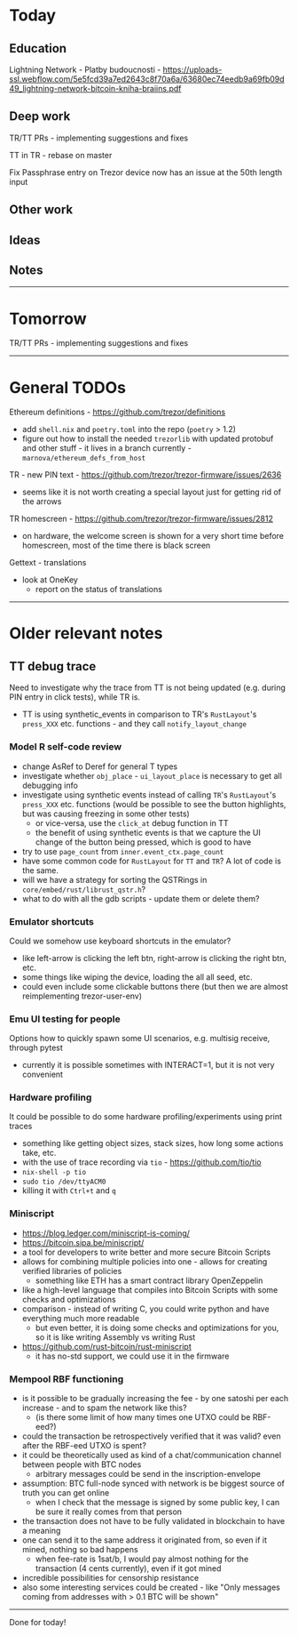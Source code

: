 # Today

## Education

Lightning Network - Platby budoucnosti - https://uploads-ssl.webflow.com/5e5fcd39a7ed2643c8f70a6a/63680ec74eedb9a69fb09d49_lightning-network-bitcoin-kniha-braiins.pdf

## Deep work

TR/TT PRs - implementing suggestions and fixes

TT in TR - rebase on master

Fix Passphrase entry on Trezor device now has an issue at the 50th length input

## Other work

## Ideas

## Notes

---

# Tomorrow

TR/TT PRs - implementing suggestions and fixes

---

# General TODOs

Ethereum definitions - https://github.com/trezor/definitions
- add `shell.nix` and `poetry.toml` into the repo (`poetry` > 1.2)
- figure out how to install the needed `trezorlib` with updated protobuf and other stuff - it lives in a branch currently - `marnova/ethereum_defs_from_host`

TR - new PIN text - https://github.com/trezor/trezor-firmware/issues/2636
- seems like it is not worth creating a special layout just for getting rid of the arrows

TR homescreen - https://github.com/trezor/trezor-firmware/issues/2812
- on hardware, the welcome screen is shown for a very short time before homescreen, most of the time there is black screen

Gettext - translations
- look at OneKey
  - report on the status of translations

---

# Older relevant notes

## TT debug trace
Need to investigate why the trace from TT is not being updated (e.g. during PIN entry in click tests), while TR is.
- TT is using synthetic_events in comparison to TR's `RustLayout`'s `press_XXX` etc. functions - and they call `notify_layout_change`

### Model R self-code review
- change AsRef<str> to Deref<str> for general T types
- investigate whether `obj_place` - `ui_layout_place` is necessary to get all debugging info
- investigate using synthetic events instead of calling `TR`'s `RustLayout`'s `press_XXX` etc. functions (would be possible to see the button highlights, but was causing freezing in some other tests)
  - or vice-versa, use the `click_at` debug function in TT
  - the benefit of using synthetic events is that we capture the UI change of the button being pressed, which is good to have
- try to use `page_count` from `inner.event_ctx.page_count`
- have some common code for `RustLayout` for `TT` and `TR`? A lot of code is the same.
- will we have a strategy for sorting the QSTRings in `core/embed/rust/librust_qstr.h`?
- what to do with all the gdb scripts - update them or delete them?

### Emulator shortcuts
Could we somehow use keyboard shortcuts in the emulator?
- like left-arrow is clicking the left btn, right-arrow is clicking the right btn, etc.
- some things like wiping the device, loading the all all seed, etc.
- could even include some clickable buttons there (but then we are almost reimplementing trezor-user-env)

### Emu UI testing for people
Options how to quickly spawn some UI scenarios, e.g. multisig receive, through pytest
- currently it is possible sometimes with INTERACT=1, but it is not very convenient

### Hardware profiling
It could be possible to do some hardware profiling/experiments using print traces
- something like getting object sizes, stack sizes, how long some actions take, etc.
- with the use of trace recording via `tio` - https://github.com/tio/tio
- `nix-shell -p tio`
- `sudo tio /dev/ttyACM0`
- killing it with `Ctrl+t` and `q`

### Miniscript
- https://blog.ledger.com/miniscript-is-coming/
- https://bitcoin.sipa.be/miniscript/
- a tool for developers to write better and more secure Bitcoin Scripts
- allows for combining multiple policies into one - allows for creating verified libraries of policies
  - something like ETH has a smart contract library OpenZeppelin
- like a high-level language that compiles into Bitcoin Scripts with some checks and optimizations
- comparison - instead of writing C, you could write python and have everything much more readable
  - but even better, it is doing some checks and optimizations for you, so it is like writing Assembly vs writing Rust
- https://github.com/rust-bitcoin/rust-miniscript
  - it has no-std support, we could use it in the firmware

### Mempool RBF functioning
- is it possible to be gradually increasing the fee - by one satoshi per each increase - and to spam the network like this?
  - (is there some limit of how many times one UTXO could be RBF-eed?)
- could the transaction be retrospectively verified that it was valid? even after the RBF-eed UTXO is spent?
- it could be theoretically used as kind of a chat/communication channel between people with BTC nodes
  - arbitrary messages could be send in the inscription-envelope
- assumption: BTC full-node synced with network is be biggest source of truth you can get online
  - when I check that the message is signed by some public key, I can be sure it really comes from that person
- the transaction does not have to be fully validated in blockchain to have a meaning
- one can send it to the same address it originated from, so even if it mined, nothing so bad happens
  - when fee-rate is 1sat/b, I would pay almost nothing for the transaction (4 cents currently), even if it got mined
- incredible possibilities for censorship resistance
- also some interesting services could be created - like "Only messages coming from addresses with > 0.1 BTC will be shown"

---

Done for today!
